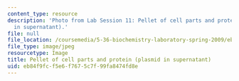 ```yaml
---
content_type: resource
description: 'Photo from Lab Session 11: Pellet of cell parts and protein (plasmid
  in supernatant).'
file: null
file_location: /coursemedia/5-36-biochemistry-laboratory-spring-2009/eb84f9fcf5e6f7675c7f99fa8474fd8e_Lab11_7.jpg
file_type: image/jpeg
resourcetype: Image
title: Pellet of cell parts and protein (plasmid in supernatant)
uid: eb84f9fc-f5e6-f767-5c7f-99fa8474fd8e
---
```


